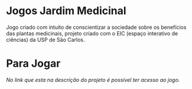 # Jogos Jardim Medicinal

Jogo criado com  intuito de conscientizar a sociedade sobre os benefícios
das plantas medicinais, projeto criado com o EIC (espaço interativo de ciências)
da USP de São Carlos.

# Para Jogar

*No link que esta na descrição do projeto é possível ter acesso ao jogo.*
